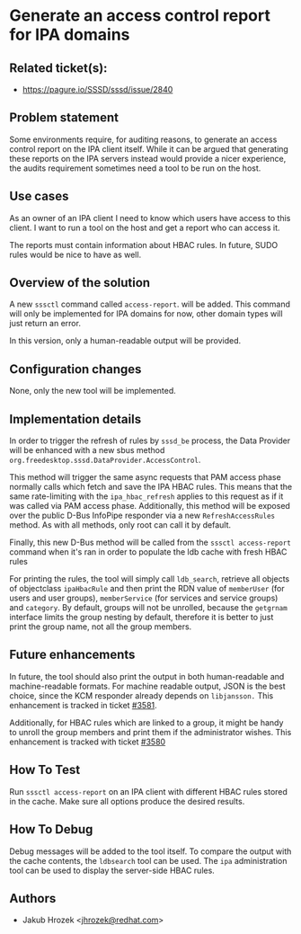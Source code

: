 # Generate an access control report for IPA domains

## Related ticket(s):

* https://pagure.io/SSSD/sssd/issue/2840

## Problem statement

Some environments require, for auditing reasons, to generate an access control report on the IPA client itself. While it can be argued that generating these reports on the IPA servers instead would provide a nicer experience, the audits requirement sometimes need a tool to be run on the host.

## Use cases

As an owner of an IPA client I need to know which users have access to this client. I want to run a tool on the host and get a report who can access it.

The reports must contain information about HBAC rules. In future, SUDO rules would be nice to have as well.

## Overview of the solution

A new `sssctl` command called `access-report`. will be added. This command will only be implemented for IPA domains for now, other domain types will just return an error.

In this version, only a human-readable output will be provided.

## Configuration changes

None, only the new tool will be implemented.

## Implementation details

In order to trigger the refresh of rules by `sssd_be` process, the Data Provider will be enhanced with a new sbus method `org.freedesktop.sssd.DataProvider.AccessControl`.

This method will trigger the same async requests that PAM access phase normally calls which fetch and save the IPA HBAC rules. This means that the same rate-limiting with the `ipa_hbac_refresh` applies to this request as if it was called via PAM access phase. Additionally, this method will be exposed over the public D-Bus InfoPipe responder via a new `RefreshAccessRules` method. As with all methods, only root can call it by default.

Finally, this new D-Bus method will be called from the `sssctl access-report` command when it's ran in order to populate the ldb cache with fresh HBAC rules

For printing the rules, the tool will simply call `ldb_search`, retrieve all objects of objectclass `ipaHbacRule` and then print the RDN value of `memberUser` (for users and user groups), `memberService` (for services and service groups) and `category`. By default, groups will not be unrolled, because the `getgrnam` interface limits the group nesting by default, therefore it is better to just print the group name, not all the group members.

## Future enhancements

In future, the tool should also print the output in both human-readable and machine-readable formats. For machine readable output, JSON is the best choice, since the KCM responder already depends on `libjansson.` This enhancement is tracked in ticket [\#3581](https://pagure.io/SSSD/sssd/issue/3581).

Additionally, for HBAC rules which are linked to a group, it might be handy to unroll the group members and print them if the administrator wishes. This enhancement is tracked with ticket [\#3580](https://pagure.io/SSSD/sssd/issue/3580)

## How To Test

Run `sssctl access-report` on an IPA client with different HBAC rules stored in the cache. Make sure all options produce the desired results.

## How To Debug

Debug messages will be added to the tool itself. To compare the output with the cache contents, the `ldbsearch` tool can be used. The `ipa` administration tool can be used to display the server-side HBAC rules.

## Authors

  - Jakub Hrozek \<jhrozek@redhat.com\>
